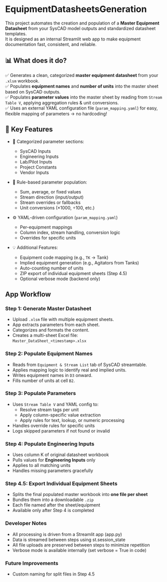 # EquipmentDatasheetsGeneration

This project automates the creation and population of a **Master Equipment Datasheet** from your SysCAD model outputs and standardized datasheet templates.  
It is designed as an internal Streamlit web app to make equipment documentation fast, consistent, and reliable.

## 📊 What does it do?
✅ Generates a clean, categorized **master equipment datasheet** from your `.xlsm` workbook.  
✅ Populates **equipment names** and **number of units** into the master sheet based on SysCAD outputs.  
✅ Populates **parameter values** into the master sheet by reading from `Stream Table V`, applying aggregation rules & unit conversions.  
✅ Uses an external YAML configuration file (`param_mapping.yaml`) for easy, flexible mapping of parameters → no hardcoding!

## 🧠 Key Features

- 📁 Categorized parameter sections:
  - SysCAD Inputs
  - Engineering Inputs
  - Lab/Pilot Inputs
  - Project Constants
  - Vendor Inputs

- 🧩 Rule-based parameter population:
  - Sum, average, or fixed values
  - Stream direction (input/output)
  - Stream overrides or fallbacks
  - Unit conversions (×1000, ÷100, etc.)

- ⚙️ YAML-driven configuration (`param_mapping.yaml`)
  - Per-equipment mappings
  - Column index, stream handling, conversion logic
  - Overrides for specific units

- 💡 Additional Features:
  - Equipment code mapping (e.g., `TK` → Tank)
  - Implied equipment generation (e.g., Agitators from Tanks)
  - Auto-counting number of units
  - ZIP export of individual equipment sheets (Step 4.5)
  - Optional verbose mode (backend only)

## App Workflow

### Step 1: Generate Master Datasheet
- Upload `.xlsm` file with multiple equipment sheets.
- App extracts parameters from each sheet.
- Categorizes and formats the content.
- Creates a multi-sheet Excel file:  
  `Master_DataSheet_<timestamp>.xlsx`

### Step 2: Populate Equipment Names
- Reads from `Equipment & Stream List` tab of SysCAD streamtable.
- Applies mapping logic to identify real and implied units.
- Writes equipment names in `D3` onward.
- Fills number of units at cell `B2`.

### Step 3: Populate Parameters
- Uses `Stream Table V` and YAML config to:
  - Resolve stream tags per unit
  - Apply column-specific value extraction
  - Apply rules for text, lookup, or numeric processing
- Handles override rules for specific units
- Logs skipped parameters if not found or invalid

### Step 4: Populate Engineering Inputs
- Uses column K of original datasheet workbook
- Pulls values for **Engineering Inputs** only
- Applies to all matching units
- Handles missing parameters gracefully

### Step 4.5: Export Individual Equipment Sheets
- Splits the final populated master workbook into **one file per sheet**
- Bundles them into a downloadable `.zip`
- Each file named after the sheet/equipment
- Available only after Step 4 is completed


### Developer Notes
- All processing is driven from a Streamlit app (app.py)
- Data is streamed between steps using st.session_state
- All file uploads are preserved between steps to minimize repetition
- Verbose mode is available internally (set verbose = True in code)

### Future Improvements
- Custom naming for split files in Step 4.5